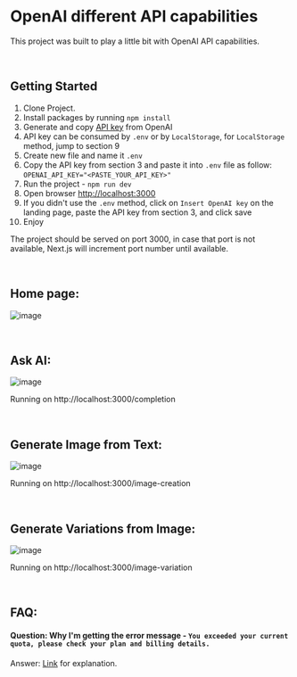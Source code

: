 # OpenAI different API capabilities
This project was built to play a little bit with OpenAI API capabilities.

&nbsp;
## Getting Started
1. Clone Project.
2. Install packages by running `npm install`
3. Generate and copy [API key](https://beta.openai.com/account/api-keys) from OpenAI
4. API key can be consumed by `.env` or by `LocalStorage`, for `LocalStorage` method, jump to section 9
5. Create new file and name it `.env`
6. Copy the API key from section 3 and paste it into `.env` file as follow:
``
OPENAI_API_KEY="<PASTE_YOUR_API_KEY>"
``
7. Run the project - `npm run dev`
8. Open browser [http://localhost:3000](http://localhost:3000)
9. If you didn't use the `.env` method, click on `Insert OpenAI key` on the landing page, paste the API key from section 3, and click save
10. Enjoy

The project should be served on port 3000, in case that port is not available, Next.js will increment port number until available.

&nbsp;
## Home page:
![image](https://user-images.githubusercontent.com/10623307/227323185-e3bde282-2090-4763-ac3e-8da638ecf955.png)

&nbsp;
## Ask AI:
![image](https://user-images.githubusercontent.com/10623307/216154202-f614c5af-b9ad-47eb-9ae1-b1c3df727006.png)

Running on http://localhost:3000/completion

&nbsp;
## Generate Image from Text:
![image](https://user-images.githubusercontent.com/10623307/216153594-bf8c7a82-79b2-4b90-ad79-424000f5de27.png)

Running on http://localhost:3000/image-creation

&nbsp;
## Generate Variations from Image:
![image](https://user-images.githubusercontent.com/10623307/217328388-fc4ad513-59a0-4cd1-b597-7616849160ac.png)

Running on http://localhost:3000/image-variation

&nbsp;
## FAQ:

#### Question: Why I'm getting the error message - `You exceeded your current quota, please check your plan and billing details.`
Answer: [Link](https://help.openai.com/en/articles/6614457-why-am-i-getting-an-error-message-stating-that-i-ve-reached-my-usage-limit) for explanation.

